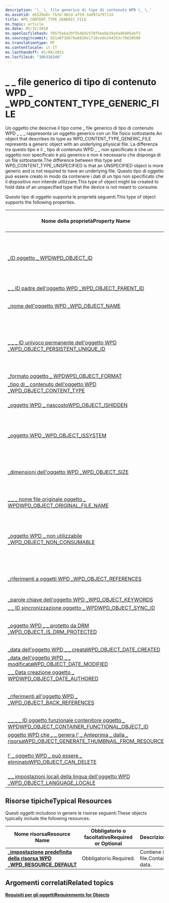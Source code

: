 ```yaml
---
description: '\_ \_ file generico di tipo di contenuto WPD \_ \_'
ms.assetid: e652bebc-fb3d-48cd-af59-3ad97a79711d
title: WPD_CONTENT_TYPE_GENERIC_FILE
ms.topic: article
ms.date: 05/31/2018
ms.openlocfilehash: f8575eba29f5b4b92570f6ee8e39a4ad6405ebf3
ms.sourcegitcommit: 831e8f3db78ab820e1710cede244553c70e50500
ms.translationtype: MT
ms.contentlocale: it-IT
ms.lasthandoff: 01/08/2021
ms.locfileid: "106316346"
---
```

# <a name="wpd_content_type_generic_file"></a><span data-ttu-id="8e92e-103">\_ \_ file generico di tipo di contenuto WPD \_ \_</span><span class="sxs-lookup"><span data-stu-id="8e92e-103">WPD\_CONTENT\_TYPE\_GENERIC\_FILE</span></span>

<span data-ttu-id="8e92e-104">Un oggetto che descrive il tipo come \_ file generico di tipo di contenuto WPD \_ \_ \_ rappresenta un oggetto generico con un file fisico sottostante.</span><span class="sxs-lookup"><span data-stu-id="8e92e-104">An object that describes its type as WPD\_CONTENT\_TYPE\_GENERIC\_FILE represents a generic object with an underlying physical file.</span></span> <span data-ttu-id="8e92e-105">La differenza tra questo tipo e il \_ tipo di contenuto WPD \_ \_ non specificato è che un oggetto non specificato è più generico e non è necessario che disponga di un file sottostante.</span><span class="sxs-lookup"><span data-stu-id="8e92e-105">The difference between this type and WPD\_CONTENT\_TYPE\_UNSPECIFIED is that an UNSPECIFIED object is more generic and is not required to have an underlying file.</span></span> <span data-ttu-id="8e92e-106">Questo tipo di oggetto può essere creato in modo da contenere i dati di un tipo non specificato che il dispositivo non intende utilizzare.</span><span class="sxs-lookup"><span data-stu-id="8e92e-106">This type of object might be created to hold data of an unspecified type that the device is not meant to consume.</span></span>

<span data-ttu-id="8e92e-107">Questo tipo di oggetto supporta le proprietà seguenti.</span><span class="sxs-lookup"><span data-stu-id="8e92e-107">This type of object supports the following properties.</span></span>



| <span data-ttu-id="8e92e-108">Nome della proprietà</span><span class="sxs-lookup"><span data-stu-id="8e92e-108">Property Name</span></span>                                                                                                         | <span data-ttu-id="8e92e-109">Obbligatorio o facoltativo</span><span class="sxs-lookup"><span data-stu-id="8e92e-109">Required or Optional</span></span>                                                           |
|-----------------------------------------------------------------------------------------------------------------------|--------------------------------------------------------------------------------|
| [<span data-ttu-id="8e92e-110">\_ID oggetto \_ WPD</span><span class="sxs-lookup"><span data-stu-id="8e92e-110">WPD\_OBJECT\_ID</span></span>](object-properties.md)                                                                | <span data-ttu-id="8e92e-111">Obbligatorio, di sola lettura.</span><span class="sxs-lookup"><span data-stu-id="8e92e-111">Required, read-only.</span></span> <span data-ttu-id="8e92e-112">Un client non può impostare questa proprietà, anche in fase di creazione.</span><span class="sxs-lookup"><span data-stu-id="8e92e-112">A client cannot set this property, even at creation time.</span></span> |
| [<span data-ttu-id="8e92e-113">\_ \_ ID padre dell'oggetto WPD \_</span><span class="sxs-lookup"><span data-stu-id="8e92e-113">WPD\_OBJECT\_PARENT\_ID</span></span>](object-properties.md)                                                 | <span data-ttu-id="8e92e-114">Obbligatorio.</span><span class="sxs-lookup"><span data-stu-id="8e92e-114">Required.</span></span>                                                                      |
| [<span data-ttu-id="8e92e-115">\_nome dell'oggetto WPD \_</span><span class="sxs-lookup"><span data-stu-id="8e92e-115">WPD\_OBJECT\_NAME</span></span>](object-properties.md)                                                            | <span data-ttu-id="8e92e-116">Obbligatorio se l'oggetto rappresenta un file.</span><span class="sxs-lookup"><span data-stu-id="8e92e-116">Required if the object represents a file.</span></span>                                      |
| [<span data-ttu-id="8e92e-117">\_ \_ \_ ID univoco permanente dell'oggetto WPD \_</span><span class="sxs-lookup"><span data-stu-id="8e92e-117">WPD\_OBJECT\_PERSISTENT\_UNIQUE\_ID</span></span>](object-properties.md)                          | <span data-ttu-id="8e92e-118">Obbligatorio, di sola lettura.</span><span class="sxs-lookup"><span data-stu-id="8e92e-118">Required, read-only.</span></span> <span data-ttu-id="8e92e-119">Un client non può impostare questa proprietà, anche in fase di creazione.</span><span class="sxs-lookup"><span data-stu-id="8e92e-119">A client cannot set this property, even at creation time.</span></span> |
| [<span data-ttu-id="8e92e-120">\_formato oggetto \_ WPD</span><span class="sxs-lookup"><span data-stu-id="8e92e-120">WPD\_OBJECT\_FORMAT</span></span>](object-properties.md)                                                        | <span data-ttu-id="8e92e-121">Obbligatorio.</span><span class="sxs-lookup"><span data-stu-id="8e92e-121">Required.</span></span>                                                                      |
| [<span data-ttu-id="8e92e-122">\_tipo di \_ contenuto dell'oggetto WPD \_</span><span class="sxs-lookup"><span data-stu-id="8e92e-122">WPD\_OBJECT\_CONTENT\_TYPE</span></span>](object-properties.md)                                           | <span data-ttu-id="8e92e-123">Obbligatorio.</span><span class="sxs-lookup"><span data-stu-id="8e92e-123">Required.</span></span>                                                                      |
| [<span data-ttu-id="8e92e-124">\_oggetto WPD \_ nascosto</span><span class="sxs-lookup"><span data-stu-id="8e92e-124">WPD\_OBJECT\_ISHIDDEN</span></span>](object-properties.md)                                                    | <span data-ttu-id="8e92e-125">Obbligatorio se l'oggetto è nascosto.</span><span class="sxs-lookup"><span data-stu-id="8e92e-125">Required if the object is hidden.</span></span>                                              |
| [<span data-ttu-id="8e92e-126">\_oggetto WPD \_</span><span class="sxs-lookup"><span data-stu-id="8e92e-126">WPD\_OBJECT\_ISSYSTEM</span></span>](object-properties.md)                                                    | <span data-ttu-id="8e92e-127">Obbligatorio se l'oggetto è un oggetto di sistema (rappresenta un file di sistema).</span><span class="sxs-lookup"><span data-stu-id="8e92e-127">Required if the object is a system object (represents a system file).</span></span>          |
| [<span data-ttu-id="8e92e-128">\_dimensioni dell'oggetto WPD \_</span><span class="sxs-lookup"><span data-stu-id="8e92e-128">WPD\_OBJECT\_SIZE</span></span>](object-properties.md)                                                            | <span data-ttu-id="8e92e-129">Obbligatorio se l'oggetto ha almeno una risorsa.</span><span class="sxs-lookup"><span data-stu-id="8e92e-129">Required if the object has at least one resource.</span></span>                              |
| [<span data-ttu-id="8e92e-130">\_ \_ \_ nome file originale oggetto \_ WPD</span><span class="sxs-lookup"><span data-stu-id="8e92e-130">WPD\_OBJECT\_ORIGINAL\_FILE\_NAME</span></span>](object-properties.md)                              | <span data-ttu-id="8e92e-131">Obbligatorio se l'oggetto rappresenta un file.</span><span class="sxs-lookup"><span data-stu-id="8e92e-131">Required if the object represents a file.</span></span>                                      |
| [<span data-ttu-id="8e92e-132">\_oggetto WPD \_ non utilizzabile \_</span><span class="sxs-lookup"><span data-stu-id="8e92e-132">WPD\_OBJECT\_NON\_CONSUMABLE</span></span>](object-properties.md)                                       | <span data-ttu-id="8e92e-133">Consigliato se l'oggetto non è destinato all'utilizzo da parte del dispositivo.</span><span class="sxs-lookup"><span data-stu-id="8e92e-133">Recommended if the object is not meant for consumption by the device.</span></span>          |
| [<span data-ttu-id="8e92e-134">\_riferimenti a oggetti WPD \_</span><span class="sxs-lookup"><span data-stu-id="8e92e-134">WPD\_OBJECT\_REFERENCES</span></span>](object-properties.md)                                                | <span data-ttu-id="8e92e-135">Obbligatorio se l'oggetto contiene riferimenti ad altri oggetti.</span><span class="sxs-lookup"><span data-stu-id="8e92e-135">Required if the object has references to other objects.</span></span>                        |
| [<span data-ttu-id="8e92e-136">\_parole chiave dell'oggetto WPD \_</span><span class="sxs-lookup"><span data-stu-id="8e92e-136">WPD\_OBJECT\_KEYWORDS</span></span>](object-properties.md)                                                    | <span data-ttu-id="8e92e-137">facoltativo.</span><span class="sxs-lookup"><span data-stu-id="8e92e-137">Optional.</span></span>                                                                      |
| [<span data-ttu-id="8e92e-138">\_ \_ ID sincronizzazione oggetto \_ WPD</span><span class="sxs-lookup"><span data-stu-id="8e92e-138">WPD\_OBJECT\_SYNC\_ID</span></span>](object-properties.md)                                                     | <span data-ttu-id="8e92e-139">facoltativo.</span><span class="sxs-lookup"><span data-stu-id="8e92e-139">Optional.</span></span>                                                                      |
| [<span data-ttu-id="8e92e-140">\_oggetto WPD \_ \_ protetto da DRM \_</span><span class="sxs-lookup"><span data-stu-id="8e92e-140">WPD\_OBJECT\_IS\_DRM\_PROTECTED</span></span>](object-properties.md)                                  | <span data-ttu-id="8e92e-141">Obbligatorio se l'oggetto è protetto dalla tecnologia DRM.</span><span class="sxs-lookup"><span data-stu-id="8e92e-141">Required if the object is protected by DRM technology.</span></span>                         |
| [<span data-ttu-id="8e92e-142">\_data dell'oggetto WPD \_ \_ creata</span><span class="sxs-lookup"><span data-stu-id="8e92e-142">WPD\_OBJECT\_DATE\_CREATED</span></span>](object-properties.md)                                           | <span data-ttu-id="8e92e-143">facoltativo.</span><span class="sxs-lookup"><span data-stu-id="8e92e-143">Optional.</span></span>                                                                      |
| [<span data-ttu-id="8e92e-144">\_data dell'oggetto WPD \_ \_ modificata</span><span class="sxs-lookup"><span data-stu-id="8e92e-144">WPD\_OBJECT\_DATE\_MODIFIED</span></span>](object-properties.md)                                         | <span data-ttu-id="8e92e-145">Consigliato.</span><span class="sxs-lookup"><span data-stu-id="8e92e-145">Recommended.</span></span>                                                                   |
| [<span data-ttu-id="8e92e-146">\_ \_ Data creazione oggetto \_ WPD</span><span class="sxs-lookup"><span data-stu-id="8e92e-146">WPD\_OBJECT\_DATE\_AUTHORED</span></span>](object-properties.md)                                         | <span data-ttu-id="8e92e-147">facoltativo.</span><span class="sxs-lookup"><span data-stu-id="8e92e-147">Optional.</span></span>                                                                      |
| [<span data-ttu-id="8e92e-148">\_riferimenti all'oggetto WPD \_ \_</span><span class="sxs-lookup"><span data-stu-id="8e92e-148">WPD\_OBJECT\_BACK\_REFERENCES</span></span>](object-properties.md)                                                                | <span data-ttu-id="8e92e-149">Consigliato se un altro oggetto fa riferimento all'oggetto.</span><span class="sxs-lookup"><span data-stu-id="8e92e-149">Recommended if the object is referenced by another object.</span></span>                     |
| [<span data-ttu-id="8e92e-150">\_ \_ \_ \_ ID oggetto funzionale contenitore oggetto \_ WPD</span><span class="sxs-lookup"><span data-stu-id="8e92e-150">WPD\_OBJECT\_CONTAINER\_FUNCTIONAL\_OBJECT\_ID</span></span>](object-properties.md)     | <span data-ttu-id="8e92e-151">facoltativo.</span><span class="sxs-lookup"><span data-stu-id="8e92e-151">Optional.</span></span>                                                                      |
| [<span data-ttu-id="8e92e-152">oggetto WPD che \_ \_ genera l' \_ Anteprima \_ dalla \_ risorsa</span><span class="sxs-lookup"><span data-stu-id="8e92e-152">WPD\_OBJECT\_GENERATE\_THUMBNAIL\_FROM\_RESOURCE</span></span>](object-properties.md) | <span data-ttu-id="8e92e-153">facoltativo.</span><span class="sxs-lookup"><span data-stu-id="8e92e-153">Optional.</span></span>                                                                      |
| [<span data-ttu-id="8e92e-154">l' \_ oggetto WPD \_ può essere \_ eliminato</span><span class="sxs-lookup"><span data-stu-id="8e92e-154">WPD\_OBJECT\_CAN\_DELETE</span></span>](object-properties.md)                                                                     | <span data-ttu-id="8e92e-155">Obbligatorio se l'oggetto non può essere eliminato.</span><span class="sxs-lookup"><span data-stu-id="8e92e-155">Required if the object cannot be deleted.</span></span>                                      |
| [<span data-ttu-id="8e92e-156">\_ \_ impostazioni locali della lingua dell'oggetto WPD \_</span><span class="sxs-lookup"><span data-stu-id="8e92e-156">WPD\_OBJECT\_LANGUAGE\_LOCALE</span></span>](object-properties.md)                                                                | <span data-ttu-id="8e92e-157">facoltativo.</span><span class="sxs-lookup"><span data-stu-id="8e92e-157">Optional.</span></span>                                                                      |



 

## <a name="typical-resources"></a><span data-ttu-id="8e92e-158">Risorse tipiche</span><span class="sxs-lookup"><span data-stu-id="8e92e-158">Typical Resources</span></span>

<span data-ttu-id="8e92e-159">Questi oggetti includono in genere le risorse seguenti.</span><span class="sxs-lookup"><span data-stu-id="8e92e-159">These objects typically include the following resources.</span></span>



| <span data-ttu-id="8e92e-160">Nome risorsa</span><span class="sxs-lookup"><span data-stu-id="8e92e-160">Resource Name</span></span>                                          | <span data-ttu-id="8e92e-161">Obbligatorio o facoltativo</span><span class="sxs-lookup"><span data-stu-id="8e92e-161">Required or Optional</span></span> | <span data-ttu-id="8e92e-162">Descrizione</span><span class="sxs-lookup"><span data-stu-id="8e92e-162">Description</span></span>             |
|--------------------------------------------------------|----------------------|-------------------------|
| [<span data-ttu-id="8e92e-163">**\_impostazione predefinita della risorsa WPD \_**</span><span class="sxs-lookup"><span data-stu-id="8e92e-163">**WPD\_RESOURCE\_DEFAULT**</span></span>](wpd-resource-default.md) | <span data-ttu-id="8e92e-164">Obbligatorio.</span><span class="sxs-lookup"><span data-stu-id="8e92e-164">Required.</span></span>            | <span data-ttu-id="8e92e-165">Contiene i dati del file.</span><span class="sxs-lookup"><span data-stu-id="8e92e-165">Contains the file data.</span></span> |



 

## <a name="related-topics"></a><span data-ttu-id="8e92e-166">Argomenti correlati</span><span class="sxs-lookup"><span data-stu-id="8e92e-166">Related topics</span></span>

<dl> <dt>

[<span data-ttu-id="8e92e-167">**Requisiti per gli oggetti**</span><span class="sxs-lookup"><span data-stu-id="8e92e-167">**Requirements for Objects**</span></span>](requirements-for-objects.md)
</dt> </dl>

 

 



